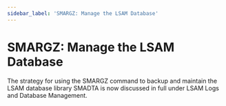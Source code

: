 ```yaml
---
sidebar_label: 'SMARGZ: Manage the LSAM Database'
---
```


# SMARGZ: Manage the LSAM Database

The strategy for using the SMARGZ command to backup and maintain the LSAM database library SMADTA is now discussed in full under LSAM Logs and Database Management.
